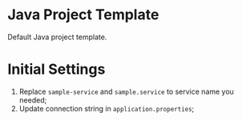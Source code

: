 # Java Project Template

Default Java project template.

# Initial Settings
1. Replace `sample-service` and `sample.service` to service name you needed;
2. Update connection string in `application.properties`;
